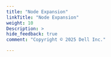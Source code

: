 ```yaml
---
title: "Node Expansion"
linkTitle: "Node Expansion"
weight: 10
Description: >
hide_feedback: true
comment: "Copyright © 2025 Dell Inc."

---
```

